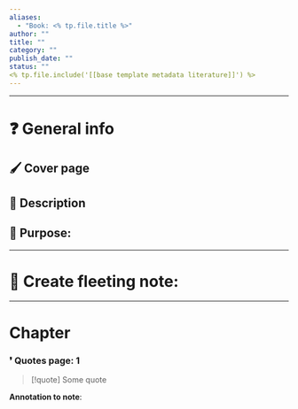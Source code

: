 ```yaml
---
aliases:
  - "Book: <% tp.file.title %>"
author: ""
title: ""
category: ""
publish_date: ""
status: ""
<% tp.file.include('[[base template metadata literature]]') %>
---
```



---
# ❓ General info

## 🖌️ Cover page


## 📝 Description


## 🤔 Purpose: 

---
# 📒 Create fleeting note:

---
# Chapter

### ❜ Quotes page: 1


>[!quote]
>Some quote
>

**Annotation to note**: 



